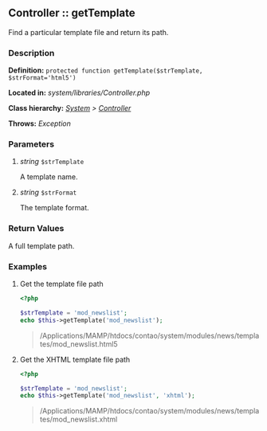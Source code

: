 
Controller :: getTemplate
-------------------------------------------

Find a particular template file and return its path.


### Description ###

**Definition:** `protected function getTemplate($strTemplate, $strFormat='html5')`

**Located in:** *system/libraries/Controller.php*

**Class hierarchy:** *[System](../System.php) > [Controller](../Controller.php)*

**Throws:** *Exception*


### Parameters ###

1. *string* `$strTemplate`

	A template name.

2. *string* `$strFormat`

	The template format.


### Return Values ###

A full template path.


### Examples ###

1. Get the template file path

	```php
	<?php

	$strTemplate = 'mod_newslist';
	echo $this->getTemplate('mod_newslist');
	```
	> /Applications/MAMP/htdocs/contao/system/modules/news/templates/mod_newslist.html5
	
2. Get the XHTML template file path

	```php
	<?php

	$strTemplate = 'mod_newslist';
	echo $this->getTemplate('mod_newslist', 'xhtml');
	```
	> /Applications/MAMP/htdocs/contao/system/modules/news/templates/mod_newslist.xhtml
